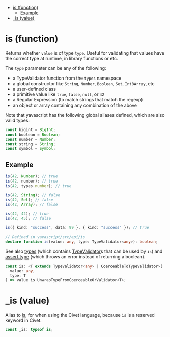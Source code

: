 - [is (function)](#is-function)
  - [Example](#example)
- [\_is (value)](#_is-value)

# is (function)

Returns whether `value` is of type `type`. Useful for validating that values
have the correct type at runtime, in library functions or etc.

The `type` parameter can be any of the following:

- a TypeValidator function from the `types` namespace
- a global constructor like `String`, `Number`, `Boolean`, `Set`,
  `Int8Array`, etc
- a user-defined class
- a primitive value like `true`, `false`, `null`, or `42`
- a Regular Expression (to match strings that match the regexp)
- an object or array containing any combination of the above

Note that yavascript has the following global aliases defined, which are also
valid types:

```ts
const bigint = BigInt;
const boolean = Boolean;
const number = Number;
const string = String;
const symbol = Symbol;
```

## Example

```ts
is(42, Number); // true
is(42, number); // true
is(42, types.number); // true

is(42, String); // false
is(42, Set); // false
is(42, Array); // false

is(42, 42); // true
is(42, 45); // false

is({ kind: "success", data: 99 }, { kind: "success" }); // true
```

```ts
// Defined in yavascript/src/api/is
declare function is(value: any, type: TypeValidator<any>): boolean;
```

See also [types](/meta/generated-docs/types.md#types-object) (which contains [TypeValidator](/meta/generated-docs/types.md#typevalidator-type)s that can be
used by `is`) and [assert.type](/meta/generated-docs/assert.md#asserttype-function-property) (which throws an error instead of
returning a boolean).

```ts
const is: <T extends TypeValidator<any> | CoerceableToTypeValidator>(
  value: any,
  type: T
) => value is UnwrapTypeFromCoerceableOrValidator<T>;
```

# \_is (value)

Alias to [is](/meta/generated-docs/is.md#is-function), for when using the Civet language, because `is` is a
reserved keyword in Civet.

```ts
const _is: typeof is;
```
